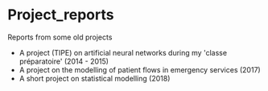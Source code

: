 # Project_reports

Reports from some old projects

- A project (TIPE) on artificial neural networks during my 'classe préparatoire' (2014 - 2015)
- A project on the modelling of patient flows in emergency services (2017)
- A short project on statistical modelling (2018)

